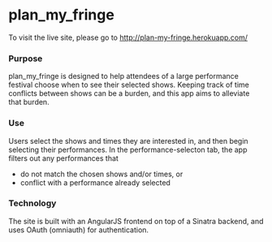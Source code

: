 plan_my_fringe
==============

To visit the live site, please go to http://plan-my-fringe.herokuapp.com/

### Purpose

plan_my_fringe is designed to help attendees of a large performance 
festival choose when to see their selected shows. Keeping track of time conflicts between 
shows can be a burden, and this app aims to alleviate that burden.

### Use

Users select the shows and times they are interested in, and then begin selecting 
their performances. In the performance-selecton tab, the app filters out any performances 
that
+ do not match the chosen shows and/or times, or 
+ conflict with a performance already selected

### Technology

The site is built with an AngularJS frontend on top of a Sinatra backend, and uses 
OAuth (omniauth) for authentication.
